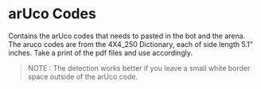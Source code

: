 # arUco Codes

Contains the arUco codes that needs to pasted in the bot and the arena. The aruco codes are from the 4X4_250 Dictionary, each of side length 5.1" inches.
Take a print of the pdf files and use accordingly.

> NOTE : The detection works better if you leave a small white border space outside of the arUco code.